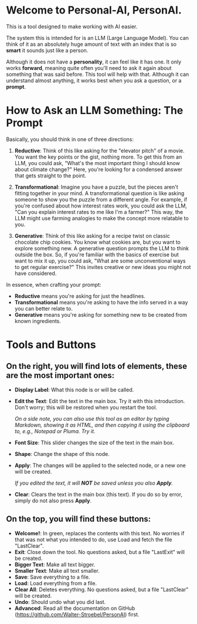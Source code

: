 Welcome to Personal-AI, PersonAI.
=================================

This is a tool designed to make working with AI easier.

The system this is intended for is an LLM (Large Language Model). You
can think of it as an absolutely huge amount of text with an index that
is so **smart** it sounds just like a person.

Although it does not have a **personality**, it can feel like it has
one. It only works **forward**, meaning quite often you'll need to ask
it again about something that was said before. This tool will help with
that. Although it can understand almost anything, it works best when you
ask a question, or a **prompt**.

How to Ask an LLM Something: The **Prompt**
===========================================

Basically, you should think in one of three directions:

1.  **Reductive**: Think of this like asking for the "elevator pitch" of
    a movie. You want the key points or the gist, nothing more. To get
    this from an LLM, you could ask, "What's the most important thing I
    should know about climate change?" Here, you're looking for a
    condensed answer that gets straight to the point.

2.  **Transformational**: Imagine you have a puzzle, but the pieces
    aren't fitting together in your mind. A transformational question is
    like asking someone to show you the puzzle from a different angle.
    For example, if you're confused about how interest rates work, you
    could ask the LLM, "Can you explain interest rates to me like I'm a
    farmer?" This way, the LLM might use farming analogies to make the
    concept more relatable to you.

3.  **Generative**: Think of this like asking for a recipe twist on
    classic chocolate chip cookies. You know what cookies are, but you
    want to explore something new. A generative question prompts the LLM
    to think outside the box. So, if you're familiar with the basics of
    exercise but want to mix it up, you could ask, "What are some
    unconventional ways to get regular exercise?" This invites creative
    or new ideas you might not have considered.

In essence, when crafting your prompt:

-   **Reductive** means you're asking for just the headlines.
-   **Transformational** means you're asking to have the info served in
    a way you can better relate to.
-   **Generative** means you're asking for something new to be created
    from known ingredients.

Tools and Buttons
=================

On the right, you will find lots of elements, these are the most important ones:
------------------------------------------

-   **Display Label**: What this node is or will be called.

-   **Edit the Text**: Edit the text in the main box. Try it with this
    introduction. Don't worry; this will be restored when you restart
    the tool.

    *On a side note, you can also use this tool as an editor by typing
    Markdown, showing it as HTML, and then copying it using the
    clipboard to, e.g., Notepad or Pluma. Try it.*

-   **Font Size**: This slider changes the size of the text in the main box.

-   **Shape**: Change the shape of this node.

-   **Apply**: The changes will be applied to the selected node, or a
    new one will be created.

    *If you edited the text, it will **NOT** be saved unless you also
    **Apply**.*

-   **Clear**: Clears the text in the main box (this text). If you do so
    by error, simply do not also press **Apply**.

On the top, you will find these buttons:
----------------------------------------

-   **Welcome!**: In green, replaces the contents with this text. No
    worries if that was not what you intended to do, use Load and fetch
    the file "LastClear".
-   **Exit**: Close down the tool. No questions asked, but a file
    "LastExit" will be created.
-   **Bigger Text**: Make all text bigger.
-   **Smaller Text**: Make all text smaller.
-   **Save**: Save everything to a file.
-   **Load**: Load everything from a file.
-   **Clear All**: Deletes everything. No questions asked, but a file
    "LastClear" will be created.
-   **Undo**: Should undo what you did last.
-   **Advanced**: Read all the documentation on GitHub
    (https://github.com/Walter-Stroebel/PersonAI) first.
